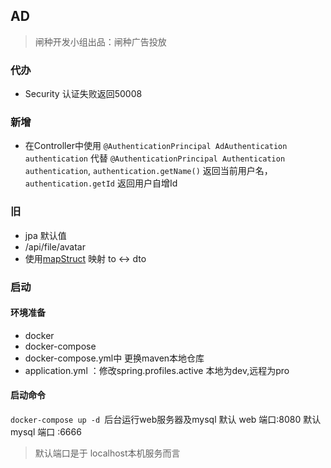 ## AD
> 闸种开发小组出品：闸种广告投放

### 代办
* Security 认证失败返回50008

### 新增
* 在Controller中使用 `@AuthenticationPrincipal AdAuthentication authentication`
代替 `@AuthenticationPrincipal Authentication authentication`,
`authentication.getName()` 返回当前用户名，`authentication.getId` 返回用户自增Id



### 旧

* jpa 默认值
* /api/file/avatar
* 使用[mapStruct](https://mapstruct.org/documentation/stable/reference/html/#defining-mapper) 映射 to <-> dto

### 启动
#### 环境准备
* docker
* docker-compose
* docker-compose.yml中 更换maven本地仓库
* application.yml ：修改spring.profiles.active 本地为dev,远程为pro

#### 启动命令
`docker-compose up -d `后台运行web服务器及mysql
默认 web 端口:8080
默认 mysql 端口 :6666 
> 默认端口是于 localhost本机服务而言
>

